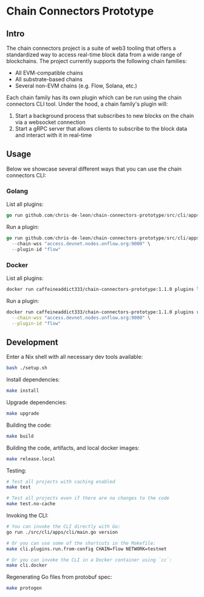 # Chain Connectors Prototype

## Intro

The chain connectors project is a suite of web3 tooling that offers a standardized way to access real-time block data from a wide range of blockchains. The project currently supports the following chain families:

- All EVM-compatible chains
- All substrate-based chains
- Several non-EVM chains (e.g. Flow, Solana, etc.)

Each chain family has its own plugin which can be run using the chain connectors CLI tool. Under the hood, a chain family's plugin will:

1. Start a background process that subscribes to new blocks on the chain via a websocket connection
1. Start a gRPC server that allows clients to subscribe to the block data and interact with it in real-time

## Usage

Below we showcase several different ways that you can use the chain connectors CLI:

### Golang

List all plugins:

```go
go run github.com/chris-de-leon/chain-connectors-prototype/src/cli/apps/cli plugins list github
```

Run a plugin:

```go
go run github.com/chris-de-leon/chain-connectors-prototype/src/cli/apps/cli plugins run from-cli \
  --chain-wss "access.devnet.nodes.onflow.org:9000" \
  --plugin-id "flow"
```

### Docker

List all plugins:

```sh
docker run caffeineaddict333/chain-connectors-prototype:1.1.0 plugins list github
```

Run a plugin:

```sh
docker run caffeineaddict333/chain-connectors-prototype:1.1.0 plugins run from-cli \
  --chain-wss "access.devnet.nodes.onflow.org:9000" \
  --plugin-id "flow"
```

## Development

Enter a Nix shell with all necessary dev tools available:

```sh
bash ./setup.sh
```

Install dependencies:

```sh
make install
```

Upgrade dependencies:

```sh
make upgrade
```

Building the code:

```sh
make build
```

Building the code, artifacts, and local docker images:

```sh
make release.local
```

Testing:

```sh
# Test all projects with caching enabled
make test

# Test all projects even if there are no changes to the code
make test.no-cache
```

Invoking the CLI:

```sh
# You can invoke the CLI directly with Go:
go run ./src/cli/apps/cli/main.go version

# Or you can use some of the shortcuts in the Makefile:
make cli.plugins.run.from-config CHAIN=flow NETWORK=testnet

# Or you can invoke the CLI in a Docker container using `cc`:
make cli.docker
```

Regenerating Go files from protobuf spec:

```sh
make protogen
```
